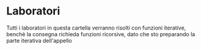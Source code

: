 # Laboratori
Tutti i laboratori in questa cartella verranno risolti con funzioni iterative, benchè la consegna richieda funzioni ricorsive, dato che sto preparando la parte iterativa dell'appello
